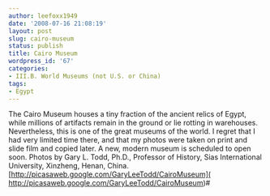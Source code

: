 ```yaml
---
author: leefoxx1949
date: '2008-07-16 21:08:19'
layout: post
slug: cairo-museum
status: publish
title: Cairo Museum
wordpress_id: '67'
categories:
- III.B. World Museums (not U.S. or China)
tags:
- Egypt
---
```


The Cairo Museum houses a tiny fraction of the ancient relics of Egypt, while
millions of artifacts remain in the ground or lie rotting in warehouses.
Nevertheless, this is one of the great museums of the world. I regret that I
had very limited time there, and that my photos were taken on print and slide
film and copied later. A new, modern museum is scheduled to open soon. Photos
by Gary L. Todd, Ph.D., Professor of History, Sias International University,
Xinzheng, Henan, China. [http://picasaweb.google.com/GaryLeeTodd/CairoMuseum](
http://picasaweb.google.com/GaryLeeTodd/CairoMuseum)#

